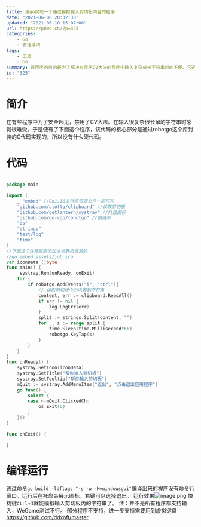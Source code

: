 ```yaml
---
title: 用go实现一个通过模拟输入剪切板内容的程序
date: "2021-06-08 20:32:38"
updated: "2021-06-10 15:07:06"
url: https://p00q.cn/?p=325
categories:
    - Go
    - 奇技淫巧
tags:
    - 工具
    - Go
summary: 该程序的目的是为了解决在禁用CV大法的程序中输入复杂或长字符串时的不便。它通过监听Ctrl + I的快捷键，将剪切板中的内容作为字符串读取，然后用按键库模拟输入字符串的每个字符。该程序使用了robotgo、clipboard和systray等库，并且集成了一个带有图标的托盘应用程序。在运行该程序时，会在托盘中显示一个图标，右键点击可以选择退出程序。然后通过按下Ctrl + I快捷键，即可模拟输入剪切板中的字符串。但需要注意的是，并不是所有程序都支持输入，需要进一步使用虚拟键盘才能实现对这些程序的支持。
id: "325"
---
```


# 简介
在有些程序中为了安全起见，禁用了CV大法。在输入很复杂很长窜的字符串时感觉很难受。于是便有了下面这个程序，该代码的核心部分是通过robotgo这个库封装的C代码实现的，所以没有什么硬代码。
# 代码
```Go

package main

import (
	_ "embed" //Go1.16支持将资源文件一同打包
	"github.com/atotto/clipboard" //读取剪切板
	"github.com/getlantern/systray" //托盘图标
	"github.com/go-vgo/robotgo" //按键库
	"os"
	"strings"
	"test/log"
	"time"
)
//下面这个注释就是添加本地静态资源的
//go:embed assets/jqb.ico
var iconData []byte
func main() {
	 systray.Run(onReady, onExit)
	for {
		if robotgo.AddEvents("i", "ctrl"){
			// 读取剪切板中的内容到字符串
			content, err := clipboard.ReadAll()
			if err != nil {
				log.LogErr(err)
			}
			split := strings.Split(content, "")
			for _, s := range split {
				time.Sleep(time.Millisecond*66)
				robotgo.KeyTap(s)
			}
		}
	}
}
func onReady() {
	systray.SetIcon(iconData)
	systray.SetTitle("帮你输入剪切板")
	systray.SetTooltip("帮你输入剪切板")
	mQuit := systray.AddMenuItem("退出", "点击退出应用程序")
	go func() {
		select {
		case <-mQuit.ClickedCh:
			os.Exit(0)
		}
	}()
}

func onExit() {

}
```
# 编译运行
通过命令`go build -ldflags "-s -w -H=windowsgui"`编译出来的程序没有命令行窗口。运行后在托盘会展示图标，右键可以选择退出。
运行效果![image.png](1)
快捷键`Ctrl`+`I`就能模拟输入剪切板内的字符串了。
注：并不是所有程序都支持输入，WeGame测试不行。
部分程序不支持，进一步支持需要用到虚拟键盘
https://github.com/ddxoft/master

